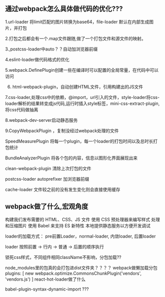 ## 通过webpack怎么具体做代码的优化???

1.url-loader 将limit匹配的图片转换为base64，file-loader 默认在内部生成图片，并打包

2.打包之后都会有一个.map文件跟随,做了一个打包文件和源文件的映射。

3.,postcss-loader中auto？？自动加浏览器前缀 

4.eslint-loader做代码格式的优化

5.webpack.DefinePlugin创建一些在编译时可以配置的全局常量，在代码中可以访问

6. html-webpack-plugin，自动创建HTML文件，引用构建出的JS文件

7.css-loader,处理css中的依赖，@import，url引入的文件，style-loader将css-loader解析的结果转变成js代码,运行时插入style标签，mini-css-extract-plugin,将css代码做抽离

8.webpack-dev-server启动静态服务

9.CopyWebpackPlugin ，复制没经过webpack处理的文件


SpeedMeasurePlugin 将每一个plugin，每一个loader的打包时间以及总时长打包统计

BundleAnalyzerPlugin 将各个包的内容，信息以图形化界面展现出来

clean-webpack-plugin 清除上次打包的文件

postcss-loader autoprefixer 加浏览器前缀

cache-loader 文件较之前的没有发生变化则会直接使用缓存

## webpack做了什么,宏观角度

构建我们发布需要的 HTML、CSS、JS 文件
使用 CSS 预处理器来编写样式
处理和压缩图片
使用 Babel 来支持 ES 新特性
本地提供静态服务以方便开发调试




loader的加载方式： pre前置Loader，normal-loader, 内敛loader, 后置loader

 loader 按照前置 -> 行内 -> 普通 -> 后置的顺序执行


锁死css样式，不同组件相同className不影响，分包加载??

node_modules里的包真的会打包进dist文件夹？？？？
webpack做懒加载分包
plugins: [
   new webpack.optimize.CommonsChunkPlugin('vendors', 'vendors.js')
 ]
react-hot-loader做了什么


babel-plugin-syntax-dynamic-import ???